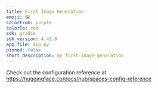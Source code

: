 ```yaml
---
title: First Image Generation
emoji: 🖼
colorFrom: purple
colorTo: red
sdk: gradio
sdk_version: 4.42.0
app_file: app.py
pinned: false
short_description: my first-image-generation
---
```


Check out the configuration reference at https://huggingface.co/docs/hub/spaces-config-reference